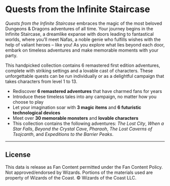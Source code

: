 # Quests from the Infinite Staircase

*Quests from the Infinite Staircase* embraces the magic of the most beloved Dungeons & Dragons adventures of all time. Your journey begins in the Infinite Staircase, a dreamlike expanse with doors leading to fantastical worlds, where you’ll meet Nafas, a noble genie who fulfills wishes with the help of valiant heroes – like you! As you explore what lies beyond each door, embark on timeless adventures and make memorable moments with your party.

This handpicked collection contains 6 remastered first edition adventures, complete with striking settings and a lovable cast of characters. These unforgettable quests can be run individually or as a delightful campaign that takes characters from level 1 to 13.

- Rediscover **6 remastered adventures** that have charmed fans for years
- Introduce these timeless tales into any campaign, no matter how you choose to play
- Let your imagination soar with **3 magic items** and **6 futuristic technological devices**
- Meet over **30 memorable monsters** and **lovable characters**
- This collection contains the following adventures: *The Lost City*, *When a Star Falls*, *Beyond the Crystal Cave*, *Pharaoh*, *The Lost Caverns of Tsojcanth*, and *Expeditions to the Barrier Peaks*.

---

## License

This data is release as Fan Content permitted under the Fan Content Policy. Not approved/endorsed by Wizards. Portions of the materials used are property of Wizards of the Coast. © Wizards of the Coast LLC.
